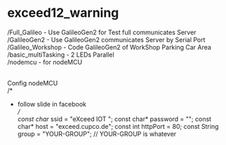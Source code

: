 # exceed12_warning

/Full_Galileo - Use GalileoGen2 for Test full communicates Server<br>
/GalileoGen2 - Use GalileoGen2 communicates Server by Serial Port<br>
/Galileo_Workshop - Code GalileoGen2 of WorkShop Parking Car Area<br>
/basic_multiTasking - 2 LEDs Parallel<br>
/nodemcu - for nodeMCU<br><br>

Config nodeMCU<br>
/*<br>
 *   follow slide in facebook<br>
 */<br>
const char* ssid     = "eXceed IOT <num>";
const char* password = "";
const char* host = "exceed.cupco.de";
const int httpPort = 80;
const String group = "YOUR-GROUP"; // YOUR-GROUP is whatever
